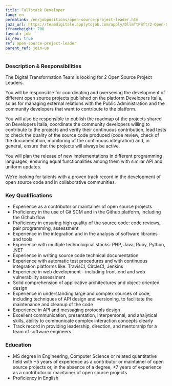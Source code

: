 ```yaml
---
title: Fullstack Developer
lang: en
permalink: /en/jobpositions/open-source-project-leader.htm
jazz_url: https://teamdigitale.applytojob.com/apply/DllmTtP8ft/2-Open-Source-Project-Leader
iframeheight: 700
layout: job
is_new: true
ref: open-source-project-leader
parent_ref: join-us
---
```


### Description & Responsibilities
The Digital Transformation Team is looking for 2 Open Source Project Leaders.

You will be responsible for coordinating and overseeing the development of different open source projects published on the platform Developers Italia, so as for managing external relations with the Public Administration and the community developers that want to contribute to the platform. 

You will also be responsible to publish the roadmap of the projects shared on Developers Italia, coordinate the community developers willing to contribute to the projects and verify their continuous contribution, lead tests to check the quality of the source code produced (code review, check of the documentation, monitoring of the continuous integration) and, in general, ensure that the projects will always be active.

You will plan the release of new implementations in different programming languages, ensuring equal functionalities among them with similar API and uniform updates.  

We’re looking for talents with a proven track record in the development of open source code and in collaborative communities. 


### Key Qualifications
- Experience as a contributor or maintainer of open source projects 
- Proficiency in the use of Git SCM and in the Github platform, including the Github flow 
- Proficiency in ensuring high quality of the source code: code reviews, pair programming, assessment
- Experience in the integration and in the analysis of software libraries and tools 
- Experience with multiple technological stacks: PHP, Java, Ruby, Python, .NET
- Experience in writing source code technical documentation 
- Experience with automatic test procedures and with continuous integration platforms like: TravisCI, CircleCI, Jenkins
- Experience in web development - including front-end and web vulnerability assessment 
- Solid comprehension of applicative architectures and object-oriented design 
- Experience in understanding large and complex sources of code, including techniques of API design and versioning, to facilitate the maintenance and cleanup of the code 
- Experience in API and messaging protocols design 
- Excellent communication, presentation, interpersonal, and analytical skills, ability to communicate complex interaction concepts clearly 
- Track record in providing leadership, direction, and mentorship for a team of software engineers


### Education
- MS degree in Engineering, Computer Science or related quantitative field with +5 years of experience as a contributor or maintainer of open source projects or, in the absence of a degree, +7 years of experience as a contributor or maintainer of open source projects
- Proficiency in English



